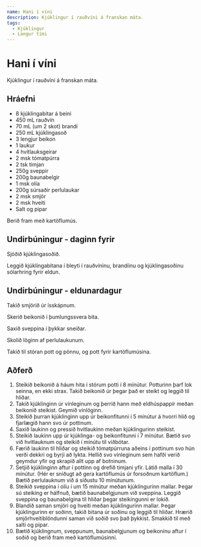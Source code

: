 ```yaml
---
name: Hani í víni
description: Kjúklingur í rauðvíni á franskan máta.
tags:
  - Kjúklingur
  - Langur tími
---
```


# Hani í víni

Kjúklingur í rauðvíni á franskan máta.

## Hráefni

- 8 kjúklingabitar á beini
- 450 mL rauðvín
- 70 mL (um 2 skot) brandí
- 250 mL kjúklingasoð
- 3 lengjur beikon
- 1 laukur
- 4 hvítlauksgeirar
- 2 msk tómatpúrra
- 2 tsk timjan
- 250g sveppir
- 200g baunabelgir
- 1 msk olía
- 200g súrsaðir perlulaukar
- 2 msk smjör
- 2 msk hveiti
- Salt og pipar

Berið fram með kartöflumús.

## Undirbúningur - daginn fyrir

Sjóðið kjúklingasoðið.

Leggið kjúklingabitana í bleyti í rauðvíninu, brandíinu og kjúklingasoðinu sólarhring fyrir eldun.

## Undirbúningur - eldunardagur

Takið smjörið úr ísskápnum.

Skerið beikonið í þumlungssvera bita.

Saxið sveppina í þykkar sneiðar.

Skolið löginn af perlulaukunum.

Takið til stóran pott og pönnu, og pott fyrir kartöflumúsina.

## Aðferð

1. Steikið beikonið á háum hita í stórum potti í 8 mínútur. Potturinn þarf lok seinna, en ekki strax. Takið beikonið úr þegar það er steikt og leggið til hliðar.
2. Takið kjúklinginn úr vínleginum og þerrið hann með eldhúspappír meðan beikonið steikist. Geymið vínlöginn.
3. Steikið þurran kjúklinginn upp úr beikonfitunni í 5 mínútur á hvorri hlið og fjarlægið hann svo úr pottinum.
4. Saxið laukinn og pressið hvítlaukinn meðan kjúklingurinn steikist.
5. Steikið laukinn upp úr kjúklinga- og beikonfitunni í 7 mínútur. Bætið svo við hvítlauknum og steikið í mínútu til viðbótar.
6. Færið laukinn til hliðar og steikið tómatpúrruna aðeins í pottinum svo hún verði dekkri og byrji að lykta. Hellið svo vínleginum sem hafði verið geymdur yfir og skrapið allt upp af botninum.
7. Setjið kjúklinginn aftur í pottinn og drefið timjani yfir. Látið malla í 30 mínútur. (Hér er sniðugt að gera kartöflumús úr forsoðnum kartöflum.) Bætið perlulauknum við á síðustu 10 mínútunum.
8. Steikið sveppina í olíu í um 15 mínútur meðan kjúklingurinn mallar. Þegar sú steiking er hálfnuð, bætið baunabelgjunum við sveppina. Leggið sveppina og baunabelgina til hliðar þegar steikingunni er lokið.
9. Blandið saman smjöri og hveiti meðan kjúklingurinn mallar. Þegar kjúklingurinn er soðinn, takið bitana úr soðinu og leggið til hliðar. Hrærið smjörhveitiblöndunni saman við soðið svo það þykkist. Smakkið til með salti og pipar.
10. Bætið kjúklingnum, sveppunum, baunabelgjunum og beikoninu aftur í soðið og berið fram með kartöflumúsinni.
